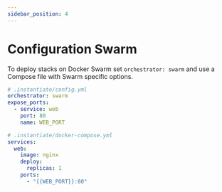 ```yaml
---
sidebar_position: 4
---
```


# Configuration Swarm

To deploy stacks on Docker Swarm set `orchestrator: swarm` and use a Compose file with Swarm specific options.

```yaml
# .instantiate/config.yml
orchestrator: swarm
expose_ports:
  - service: web
    port: 80
    name: WEB_PORT
```

```yaml
# .instantiate/docker-compose.yml
services:
  web:
    image: nginx
    deploy:
      replicas: 1
    ports:
      - "{{WEB_PORT}}:80"
```
